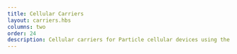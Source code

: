 ```yaml
---
title: Cellular Carriers
layout: carriers.hbs
columns: two
order: 24
description: Cellular carriers for Particle cellular devices using the Particle SIM
---
```



